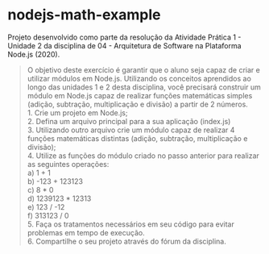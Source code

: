 # nodejs-math-example

Projeto desenvolvido como parte da resolução da Atividade Prática 1 - Unidade 2 da disciplina de 04 - Arquitetura de Software na Plataforma Node.js (2020).

>O objetivo deste exercício é garantir que o aluno seja capaz de criar e utilizar módulos em Node.js. Utilizando os conceitos aprendidos ao longo das unidades 1 e 2 desta disciplina, você precisará construir um módulo em Node.js capaz de realizar funções matemáticas simples (adição, subtração, multiplicação e divisão) a partir de 2 números.
<br>1. Crie um projeto em Node.js;
<br>2. Defina um arquivo principal para a sua aplicação (index.js)
<br>3. Utilizando outro arquivo crie um módulo capaz de realizar 4 funções matemáticas distintas (adição, subtração, multiplicação e divisão);
<br>4. Utilize as funções do módulo criado no passo anterior para realizar as seguintes operações:
<br> a) 1 + 1
<br> b) -123 + 123123
<br> c) 8 * 0
<br> d) 1239123 * 12313
<br> e) 123 / -12
<br> f) 313123 / 0
<br> 5. Faça os tratamentos necessários em seu código para evitar problemas em tempo de execução.
<br> 6. Compartilhe o seu projeto através do fórum da disciplina.
